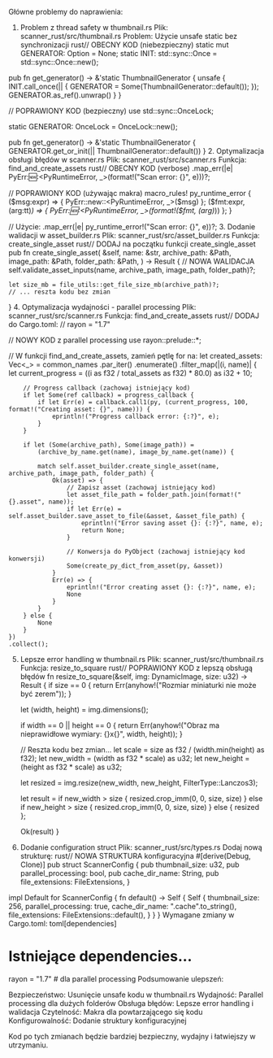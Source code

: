 Główne problemy do naprawienia:
1. Problem z thread safety w thumbnail.rs
Plik: scanner_rust/src/thumbnail.rs
Problem: Użycie unsafe static bez synchronizacji
rust// OBECNY KOD (niebezpieczny)
static mut GENERATOR: Option<ThumbnailGenerator> = None;
static INIT: std::sync::Once = std::sync::Once::new();

pub fn get_generator() -> &'static ThumbnailGenerator {
    unsafe {
        INIT.call_once(|| {
            GENERATOR = Some(ThumbnailGenerator::default());
        });
        GENERATOR.as_ref().unwrap()
    }
}

// POPRAWIONY KOD (bezpieczny)
use std::sync::OnceLock;

static GENERATOR: OnceLock<ThumbnailGenerator> = OnceLock::new();

pub fn get_generator() -> &'static ThumbnailGenerator {
    GENERATOR.get_or_init(|| ThumbnailGenerator::default())
}
2. Optymalizacja obsługi błędów w scanner.rs
Plik: scanner_rust/src/scanner.rs
Funkcja: find_and_create_assets
rust// OBECNY KOD (verbose)
.map_err(|e| PyErr::new::<PyRuntimeError, _>(format!("Scan error: {}", e)))?;

// POPRAWIONY KOD (używając makra)
macro_rules! py_runtime_error {
    ($msg:expr) => {
        PyErr::new::<PyRuntimeError, _>($msg)
    };
    ($fmt:expr, $($arg:tt)*) => {
        PyErr::new::<PyRuntimeError, _>(format!($fmt, $($arg)*))
    };
}

// Użycie:
.map_err(|e| py_runtime_error!("Scan error: {}", e))?;
3. Dodanie walidacji w asset_builder.rs
Plik: scanner_rust/src/asset_builder.rs
Funkcja: create_single_asset
rust// DODAJ na początku funkcji create_single_asset
pub fn create_single_asset(
    &self,
    name: &str,
    archive_path: &Path,
    image_path: &Path,
    folder_path: &Path,
) -> Result<Asset> {
    // NOWA WALIDACJA
    self.validate_asset_inputs(name, archive_path, image_path, folder_path)?;
    
    let size_mb = file_utils::get_file_size_mb(archive_path)?;
    // ... reszta kodu bez zmian
}
4. Optymalizacja wydajności - parallel processing
Plik: scanner_rust/src/scanner.rs
Funkcja: find_and_create_assets
rust// DODAJ do Cargo.toml:
// rayon = "1.7"

// NOWY KOD z parallel processing
use rayon::prelude::*;

// W funkcji find_and_create_assets, zamień pętlę for na:
let created_assets: Vec<_> = common_names
    .par_iter()
    .enumerate()
    .filter_map(|(i, name)| {
        let current_progress = ((i as f32 / total_assets as f32) * 80.0) as i32 + 10;
        
        // Progress callback (zachowaj istniejący kod)
        if let Some(ref callback) = progress_callback {
            if let Err(e) = callback.call1(py, (current_progress, 100, format!("Creating asset: {}", name))) {
                eprintln!("Progress callback error: {:?}", e);
            }
        }

        if let (Some(archive_path), Some(image_path)) = 
            (archive_by_name.get(name), image_by_name.get(name)) {
            
            match self.asset_builder.create_single_asset(name, archive_path, image_path, folder_path) {
                Ok(asset) => {
                    // Zapisz asset (zachowaj istniejący kod)
                    let asset_file_path = folder_path.join(format!("{}.asset", name));
                    if let Err(e) = self.asset_builder.save_asset_to_file(&asset, &asset_file_path) {
                        eprintln!("Error saving asset {}: {:?}", name, e);
                        return None;
                    }
                    
                    // Konwersja do PyObject (zachowaj istniejący kod konwersji)
                    Some(create_py_dict_from_asset(py, &asset))
                }
                Err(e) => {
                    eprintln!("Error creating asset {}: {:?}", name, e);
                    None
                }
            }
        } else {
            None
        }
    })
    .collect();
5. Lepsze error handling w thumbnail.rs
Plik: scanner_rust/src/thumbnail.rs
Funkcja: resize_to_square
rust// POPRAWIONY KOD z lepszą obsługą błędów
fn resize_to_square(&self, img: DynamicImage, size: u32) -> Result<DynamicImage> {
    if size == 0 {
        return Err(anyhow!("Rozmiar miniaturki nie może być zerem"));
    }
    
    let (width, height) = img.dimensions();
    
    if width == 0 || height == 0 {
        return Err(anyhow!("Obraz ma nieprawidłowe wymiary: {}x{}", width, height));
    }
    
    // Reszta kodu bez zmian...
    let scale = size as f32 / (width.min(height) as f32);
    let new_width = (width as f32 * scale) as u32;
    let new_height = (height as f32 * scale) as u32;

    let resized = img.resize(new_width, new_height, FilterType::Lanczos3);

    let result = if new_width > size {
        resized.crop_imm(0, 0, size, size)
    } else if new_height > size {
        resized.crop_imm(0, 0, size, size)
    } else {
        resized
    };
    
    Ok(result)
}
6. Dodanie configuration struct
Plik: scanner_rust/src/types.rs
Dodaj nową strukturę:
rust// NOWA STRUKTURA konfiguracyjna
#[derive(Debug, Clone)]
pub struct ScannerConfig {
    pub thumbnail_size: u32,
    pub parallel_processing: bool,
    pub cache_dir_name: String,
    pub file_extensions: FileExtensions,
}

impl Default for ScannerConfig {
    fn default() -> Self {
        Self {
            thumbnail_size: 256,
            parallel_processing: true,
            cache_dir_name: ".cache".to_string(),
            file_extensions: FileExtensions::default(),
        }
    }
}
Wymagane zmiany w Cargo.toml:
toml[dependencies]
# Istniejące dependencies...
rayon = "1.7"  # dla parallel processing
Podsumowanie ulepszeń:

Bezpieczeństwo: Usunięcie unsafe kodu w thumbnail.rs
Wydajność: Parallel processing dla dużych folderów
Obsługa błędów: Lepsze error handling i walidacja
Czytelność: Makra dla powtarzającego się kodu
Konfigurowalność: Dodanie struktury konfiguracyjnej

Kod po tych zmianach będzie bardziej bezpieczny, wydajny i łatwiejszy w utrzymaniu.